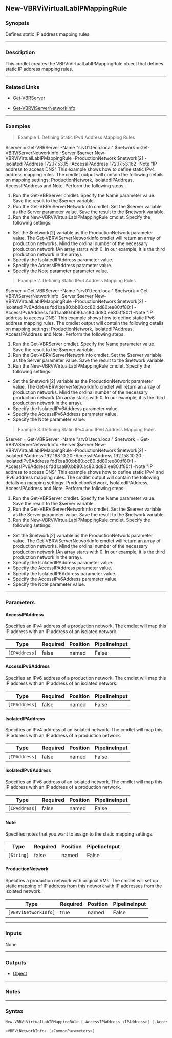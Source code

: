 New-VBRViVirtualLabIPMappingRule
--------------------------------

### Synopsis
Defines static IP address mapping rules.

---

### Description

This cmdlet creates the VBRViVirtualLabIPMappingRule object that defines static IP address mapping rules.

---

### Related Links
* [Get-VBRServer](Get-VBRServer)

* [Get-VBRViServerNetworkInfo](Get-VBRViServerNetworkInfo)

---

### Examples
> Example 1. Defining Static IPv4 Address Mapping Rules

$server = Get-VBRServer -Name "srv01.tech.local"
$network = Get-VBRViServerNetworkInfo -Server $server
New-VBRViVirtualLabIPMappingRule -ProductionNetwork $network[2] -IsolatedIPAddress 172.17.53.15 -AccessIPAddress 172.17.53.162 -Note "IP address to access DNS"
This example shows how to define static IPv4 address mapping rules.
The cmdlet output will contain the following details on mapping settings: ProductionNetwork, IsolatedIPAddress, AccessIPAddress and Note.
Perform the following steps:
1. Run the Get-VBRServer cmdlet. Specify the Name parameter value. Save the result to the $server variable.
2. Run the Get-VBRViServerNetworkInfo cmdlet. Set the $server variable as the Server parameter value. Save the result to the $network variable.
3. Run the New-VBRViVirtualLabIPMappingRule cmdlet. Specify the following settings:
- Set the $network[2] variable as the ProductionNetwork parameter value.
The Get-VBRViServerNetworkInfo cmdlet will return an array of production networks. Mind the ordinal number of the necessary production network (An array starts with 0. In our example, it is the third production network in the array).
- Specify the IsolatedIPAddress parameter value.
- Specify the AccessIPAddress parameter value.
- Specify the Note parameter parameter value.
> Example 2. Defining Static IPv6 Address Mapping Rules

$server = Get-VBRServer -Name "srv01.tech.local"
$network = Get-VBRViServerNetworkInfo -Server $server
New-VBRViVirtualLabIPMappingRule -ProductionNetwork $network[2] -IsolatedIPv6Address fdd1:aa80:bb80:cc80:dd80:ee80:ff80:1 -AccessIPv6Address fdd1:aa80:bb80:ac80:dd80:ee80:ff80:1 -Note "IP address to access DNS"
This example shows how to define static IPv6 address mapping rules. The cmdlet output will contain the following details on mapping settings: ProductionNetwork, IsolatedIPAddress, AccessIPAddress and Note.
Perform the following steps:
1. Run the Get-VBRServer cmdlet. Specify the Name parameter value. Save the result to the $server variable.
2. Run the Get-VBRViServerNetworkInfo cmdlet. Set the $server variable as the Server parameter value. Save the result to the $network variable.
3. Run the New-VBRViVirtualLabIPMappingRule cmdlet. Specify the following settings:
- Set the $network[2] variable as the ProductionNetwork parameter value.
The Get-VBRViServerNetworkInfo cmdlet will return an array of production networks. Mind the ordinal number of the necessary production network (An array starts with 0. In our example, it is the third production network in the array).
- Specify the IsolatedIPv6Address parameter value.
- Specify the AccessIPv6Address parameter value.
- Specify the Note parameter value.
> Example 3. Defining Static IPv4 and IPv6 Address Mapping Rules

$server = Get-VBRServer -Name "srv01.tech.local"
$network = Get-VBRViServerNetworkInfo -Server $server
New-VBRViVirtualLabIPMappingRule -ProductionNetwork $network[2] -IsolatedIPAddress 192.168.10.20 -AccessIPAddress 192.158.10.20 -IsolatedIPv6Address fdd1:aa80:bb80:cc80:dd80:ee80:ff80:1 -AccessIPv6Address fdd1:aa80:bb80:ac80:dd80:ee80:ff80:1 -Note "IP address to access DNS"
This example shows how to define static IPv4 and IPv6 address mapping rules. The cmdlet output will contain the following details on mapping settings: ProductionNetwork, IsolatedIPAddress, AccessIPAddress and Note.
Perform the following steps:
1. Run the Get-VBRServer cmdlet. Specify the Name parameter value. Save the result to the $server variable.
2. Run the Get-VBRViServerNetworkInfo cmdlet. Set the $server variable as the Server parameter value. Save the result to the $network variable.
3. Run the New-VBRViVirtualLabIPMappingRule cmdlet. Specify the following settings:
- Set the $network[2] variable as the ProductionNetwork parameter value.
The Get-VBRViServerNetworkInfo cmdlet will return an array of production networks. Mind the ordinal number of the necessary production network (An array starts with 0. In our example, it is the third production network in the array).
- Specify the IsolatedIPAddress parameter value.
- Specify the AccessIPAddress parameter value.
- Specify the IsolatedIP6Address parameter value.
- Specify the AccessIPv6Address parameter value.
- Specify the Note parameter value.

---

### Parameters
#### **AccessIPAddress**
Specifies an IPv4 address of a production network.
The cmdlet will map this IP address with an IP address of an isolated network.

|Type         |Required|Position|PipelineInput|
|-------------|--------|--------|-------------|
|`[IPAddress]`|false   |named   |False        |

#### **AccessIPv6Address**
Specifies an IPv6 address of a production network.
The cmdlet will map this IP address with an IP address of an isolated network.

|Type         |Required|Position|PipelineInput|
|-------------|--------|--------|-------------|
|`[IPAddress]`|false   |named   |False        |

#### **IsolatedIPAddress**
Specifies an IPv4 address of an isolated network.
The cmdlet will map this IP address with an IP address of a production network.

|Type         |Required|Position|PipelineInput|
|-------------|--------|--------|-------------|
|`[IPAddress]`|false   |named   |False        |

#### **IsolatedIPv6Address**
Specifies an IPv6 address of an isolated network.
The cmdlet will map this IP address with an IP address of a production network.

|Type         |Required|Position|PipelineInput|
|-------------|--------|--------|-------------|
|`[IPAddress]`|false   |named   |False        |

#### **Note**
Specifies notes that you want to assign to the static mapping settings.

|Type      |Required|Position|PipelineInput|
|----------|--------|--------|-------------|
|`[String]`|false   |named   |False        |

#### **ProductionNetwork**
Specifies a production network with original VMs.
The cmdlet will set up static mapping of IP address from this network with IP addresses from the isolated network.

|Type                |Required|Position|PipelineInput|
|--------------------|--------|--------|-------------|
|`[VBRViNetworkInfo]`|true    |named   |False        |

---

### Inputs
None

---

### Outputs
* [Object](https://learn.microsoft.com/en-us/dotnet/api/System.Object)

---

### Notes

---

### Syntax
```PowerShell
New-VBRViVirtualLabIPMappingRule [-AccessIPAddress <IPAddress>] [-AccessIPv6Address <IPAddress>] [-IsolatedIPAddress <IPAddress>] [-IsolatedIPv6Address <IPAddress>] [-Note <String>] -ProductionNetwork 
```
```PowerShell
<VBRViNetworkInfo> [<CommonParameters>]
```
